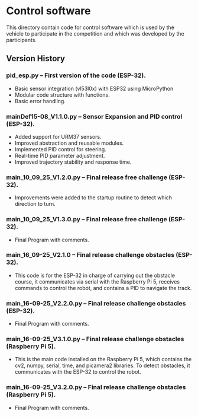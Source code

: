 Control software
====

This directory contain code for control software which is used by the vehicle to participate in the competition and which was developed by the participants.

## Version History

### pid_esp.py – First version of the code (ESP-32).
- Basic sensor integration (vl53l0x) with ESP32 using MicroPython
- Modular code structure with functions.
- Basic error handling.

### mainDef15-08_V1.1.0.py – Sensor Expansion and PID control (ESP-32).
- Added support for URM37 sensors.
- Improved abstraction and reusable modules.
- Implemented PID control for steering.
- Real-time PID parameter adjustment.
- Improved trajectory stability and response time.

### main_10_09_25_V1.2.0.py – Final release free challenge (ESP-32).
- Improvements were added to the startup routine to detect which direction to turn.

### main_10_09_25_V1.3.0.py – Final release free challenge (ESP-32).
- Final Program with comments.


### main_16_09-25_V2.1.0 – Final release challenge obstacles (ESP-32).
- This code is for the ESP-32 in charge of carrying out the obstacle course, it communicates via serial with the Raspberry Pi 5,   receives commands to control the robot, and contains a PID to navigate the track.

### main_16-09-25_V2.2.0.py – Final release challenge obstacles (ESP-32).
- Final Program with comments.

### main_16-09-25_V3.1.0.py – Final release challenge obstacles (Raspberry Pi 5).
- This is the main code installed on the Raspberry Pi 5, which contains the cv2, numpy, serial, time, and picamera2 libraries. To detect obstacles, it communicates with the ESP-32 to control the robot.


### main_16-09-25_V3.2.0.py – Final release challenge obstacles (Raspberry Pi 5).
- Final Program with comments.
